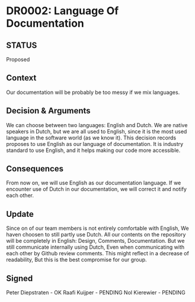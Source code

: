 # DR0002: Language Of Documentation
## STATUS
Proposed

## Context
Our documentation will be probably be too messy if we mix languages.

## Decision & Arguments
We can choose between two languages: English and Dutch.
We are native speakers in Dutch, but we are all used to English,
since it is the most used language in the software world (as we know it).
This decision records proposes to use English as our language of documentation.
It is industry standard to use English, and it helps making our code more accessible.

## Consequences
From now on, we will use English as our documentation language.
If we encounter use of Dutch in our documentation, we will correct
it and notify each other.

## Update
Since on of our team members is not entirely comfortable with English, 
We haven choosen to still partly use Dutch.
All our contents on the repository will be completely in English:
Design, Comments, Documentation.
But we still communicate internally using Dutch,
Even when communicating with each other by Github review comments.
This might reflect in a decrease of readability,
But this is the best compromise for our group.

## Signed
Peter Diepstraten - OK
Raafi Kuijper - PENDING
Nol Kierewier - PENDING

